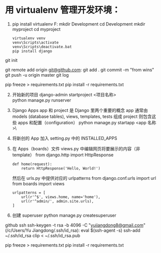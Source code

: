 # 用 virtualenv 管理开发环境：

1.  pip install virtualenv
    F:
    mkdir Development
    cd Development
    mkdir myproject
    cd myproject

        virtualenv venv
        venv\Scripts\activate
        venv\Scripts\deactivate.bat
        pip install django

git init

git remote add origin git@github.com:
git add .
git commit -m "from wins"
git push -u origin master
git log

pip freeze > requirements.txt
pip install -r requirements.txt

2.  开始新的项目
    django-admin startproject \<项目名称>\
    python manage.py runserver

3.  Django Apps
    app 和 project 是 Django 里两个重要的概念
    app 通常由 models (database tables), views, templates, tests 组成
    project 则包含这些 apps 和配置（configuration）
    python manage.py startapp \<app 名称>\

4.  将新创的 App 加入 setting.py 中的 INSTALLED_APPS

5.  在 Apps（boards）文件 views.py 中编辑网页将要展示的内容（非 template）
    from django.http import HttpResponse

        def home(request):
            return HttpResponse('Hello, World!')

    然后在 urls.py 中提供对应的 urlpatterns
    from django.conf.urls import url
    from boards import views

        urlpatterns = [
            url(r'^$', views.home, name='home'),
            url(r'^admin/', admin.site.urls),
        ]

6.  创建 superuser
    python manage.py createsuperuser

github ssh
ssh-keygen -t rsa -b 4096 -C "yujiangdong8@gmail.com"
(/c/Users/Yu Jiangdong/.ssh/id_rsa):
eval \$(ssh-agent -s)
ssh-add ~/.ssh/id_rsa
clip < ~/.ssh/id_rsa.pub

pip freeze > requirements.txt
pip install -r requirements.txt
